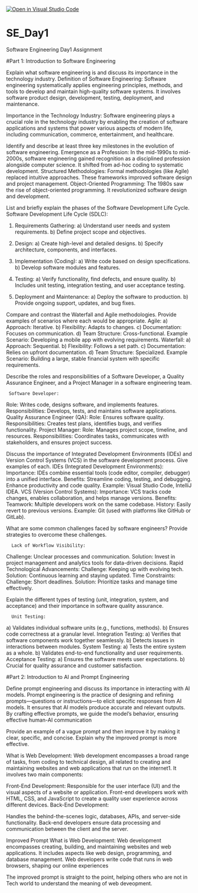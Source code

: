 [![Open in Visual Studio Code](https://classroom.github.com/assets/open-in-vscode-2e0aaae1b6195c2367325f4f02e2d04e9abb55f0b24a779b69b11b9e10269abc.svg)](https://classroom.github.com/online_ide?assignment_repo_id=15587397&assignment_repo_type=AssignmentRepo)
# SE_Day1
Software Engineering Day1 Assignment

#Part 1: Introduction to Software Engineering

Explain what software engineering is and discuss its importance in the technology industry.
Definition of Software Engineering:
Software engineering systematically applies engineering principles, methods, and tools to develop and maintain high-quality software systems. It involves software product design, development, testing, deployment, and maintenance.

Importance in the Technology Industry:
Software engineering plays a crucial role in the technology industry by enabling the creation of software applications and systems that power various aspects of modern life, including communication, commerce, entertainment, and healthcare.



Identify and describe at least three key milestones in the evolution of software engineering.
Emergence as a Profession:
In the mid-1990s to mid-2000s, software engineering gained recognition as a disciplined profession alongside computer science.
It shifted from ad-hoc coding to systematic development.
Structured Methodologies:
Formal methodologies (like Agile) replaced intuitive approaches.
These frameworks improved software design and project management.
Object-Oriented Programming:
The 1980s saw the rise of object-oriented programming.
It revolutionized software design and development.

List and briefly explain the phases of the Software Development Life Cycle.
Software Development Life Cycle (SDLC):
1) Requirements Gathering:
a) Understand user needs and system requirements.
b) Define project scope and objectives.

2) Design:
a) Create high-level and detailed designs.
b) Specify architecture, components, and interfaces.

3) Implementation (Coding):
a) Write code based on design specifications.
b) Develop software modules and features.

4) Testing:
a) Verify functionality, find defects, and ensure quality.
b) Includes unit testing, integration testing, and user acceptance testing.

5) Deployment and Maintenance:
a) Deploy the software to production.
b) Provide ongoing support, updates, and bug fixes.

Compare and contrast the Waterfall and Agile methodologies. Provide examples of scenarios where each would be appropriate.
             Agile:
a) Approach: Iterative.
b) Flexibility: Adapts to changes.
c) Documentation: Focuses on communication.
d) Team Structure: Cross-functional.
Example Scenario: Developing a mobile app with evolving requirements.
          Waterfall:
a) Approach: Sequential.
b) Flexibility: Follows a set path.
c) Documentation: Relies on upfront documentation.
d) Team Structure: Specialized.
Example Scenario: Building a large, stable financial system with specific requirements.

Describe the roles and responsibilities of a Software Developer, a Quality Assurance Engineer, and a Project Manager in a software engineering team.

     Software Developer:
Role: Writes code, designs software, and implements features.
Responsibilities: Develops, tests, and maintains software applications.
     Quality Assurance Engineer (QA):
Role: Ensures software quality.
Responsibilities: Creates test plans, identifies bugs, and verifies functionality.
     Project Manager:
Role: Manages project scope, timeline, and resources.
Responsibilities: Coordinates tasks, communicates with stakeholders, and ensures project success.

Discuss the importance of Integrated Development Environments (IDEs) and Version Control Systems (VCS) in the software development process. Give examples of each.
     IDEs (Integrated Development Environments):
Importance: IDEs combine essential tools (code editor, compiler, debugger) into a unified interface.
Benefits:
Streamline coding, testing, and debugging.
Enhance productivity and code quality.
Example: Visual Studio Code, IntelliJ IDEA.
     VCS (Version Control Systems):
Importance: VCS tracks code changes, enables collaboration, and helps manage versions.
Benefits:
Teamwork: Multiple developers work on the same codebase.
History: Easily revert to previous versions.
Example: Git (used with platforms like GitHub or GitLab).

What are some common challenges faced by software engineers? Provide strategies to overcome these challenges.

      Lack of Workflow Visibility:
Challenge: Unclear processes and communication.
Solution: Invest in project management and analytics tools for data-driven decisions.
      Rapid Technological Advancements:
Challenge: Keeping up with evolving tech.
Solution: Continuous learning and staying updated.
      Time Constraints:
Challenge: Short deadlines.
Solution: Prioritize tasks and manage time effectively.

Explain the different types of testing (unit, integration, system, and acceptance) and their importance in software quality assurance.

      Unit Testing:
a) Validates individual software units (e.g., functions, methods).
b) Ensures code correctness at a granular level.
      Integration Testing:
a) Verifies that software components work together seamlessly.
b) Detects issues in interactions between modules.
      System Testing:
a) Tests the entire system as a whole.
b) Validates end-to-end functionality and user requirements.
      Acceptance Testing:
a) Ensures the software meets user expectations.
b) Crucial for quality assurance and customer satisfaction.

#Part 2: Introduction to AI and Prompt Engineering


Define prompt engineering and discuss its importance in interacting with AI models.
Prompt engineering is the practice of designing and refining prompts—questions or instructions—to elicit specific responses from AI models. It ensures that AI models produce accurate and relevant outputs. By crafting effective prompts, we guide the model’s behavior, ensuring effective human-AI communication

Provide an example of a vague prompt and then improve it by making it clear, specific, and concise. Explain why the improved prompt is more effective.

What is Web Development:
Web development encompasses a broad range of tasks, from coding to technical design, all related to creating and maintaining websites and web applications that run on the internet1. It involves two main components:

Front-End Development:
Responsible for the user interface (UI) and the visual aspects of a website or application.
Front-end developers work with HTML, CSS, and JavaScript to create a quality user experience across different devices.
Back-End Development:

Handles the behind-the-scenes logic, databases, APIs, and server-side functionality.
Back-end developers ensure data processing and communication between the client and the server.

Improved Prompt
What is Web Development:
Web development encompasses creating, building, and maintaining websites and web applications. It includes aspects like web design, programming, and database management. Web developers write code that runs in web browsers, shaping our online experiences

The improved prompt is straight to the point, helping others who are not in Tech world to understand the meaning of web deveopment.
